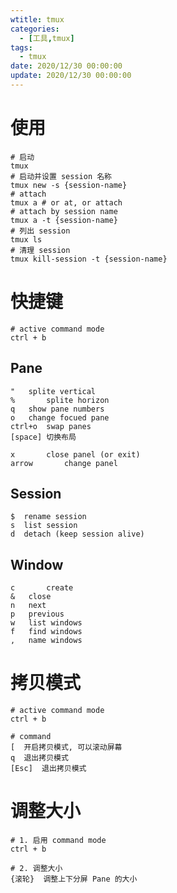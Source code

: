 ```yaml
---
wtitle: tmux
categories: 
  - [工具,tmux]
tags:
  - tmux
date: 2020/12/30 00:00:00
update: 2020/12/30 00:00:00
---
```


# 使用

```shell
# 启动
tmux 
# 启动并设置 session 名称
tmux new -s {session-name}
# attach
tmux a # or at, or attach
# attach by session name
tmux a -t {session-name}
# 列出 session 
tmux ls
# 清理 session
tmux kill-session -t {session-name}
```

# 快捷键

```shell
# active command mode
ctrl + b
```

## Pane

```shell
" 	splite vertical
%		splite horizon
q   show pane numbers
o   change focued pane
ctrl+o  swap panes
[space] 切换布局

x		close panel (or exit)
arrow		change panel
```

## Session

```shell
$  rename session
s  list session
d  detach (keep session alive)
```

## Window

```shell
c		create
&   close
n   next 
p   previous 
w   list windows
f   find windows
,   name windows
```

# 拷贝模式

```shell
# active command mode
ctrl + b

# command
[  开启拷贝模式, 可以滚动屏幕
q  退出拷贝模式
[Esc]  退出拷贝模式
```

# 调整大小

```shell
# 1. 启用 command mode 
ctrl + b

# 2. 调整大小
{滚轮}  调整上下分屏 Pane 的大小
```

